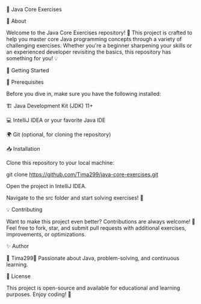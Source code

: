 🚀 Java Core Exercises

📌 About

Welcome to the Java Core Exercises repository! 🎯 This project is crafted to help you master core Java programming concepts through a variety of challenging exercises. Whether you're a beginner sharpening your skills or an experienced developer revisiting the basics, this repository has something for you! 💡

🚀 Getting Started

🔧 Prerequisites

Before you dive in, make sure you have the following installed:

🏗 Java Development Kit (JDK) 11+

💻 IntelliJ IDEA or your favorite Java IDE

🌍 Git (optional, for cloning the repository)

📥 Installation

Clone this repository to your local machine:

git clone https://github.com/Tima299/java-core-exercises.git

Open the project in IntelliJ IDEA.

Navigate to the src folder and start solving exercises! 🚀

💡 Contributing

Want to make this project even better? Contributions are always welcome! 💪 Feel free to fork, star, and submit pull requests with additional exercises, improvements, or optimizations.

✨ Author

👤 Tima299📌 Passionate about Java, problem-solving, and continuous learning.

📜 License

This project is open-source and available for educational and learning purposes. Enjoy coding! 🎉

